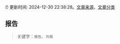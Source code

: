 :alarm_clock: 更新时间: 2024-12-30 22:38:28。[文章来源](/README.md)、[文章分类](/TAGS.md)

## 报告


> 关键字：`报告`、`月报`



